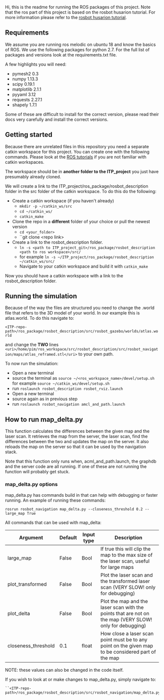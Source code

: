 Hi, this is the readme for running the ROS packages of this project. Note that the ros part of this project is based on the rosbot husarion tutorial. For more information please refer to the [rosbot husarion tutorial](https://husarion.com/tutorials/ros-tutorials/5-running-ros-on-multiple-machines/).

## Requirements

We assume you are running ros melodic on ubuntu 18 and know the basics of ROS.
We use the following packages for python 2.7. For the full list of packages and versions look at the requirements.txt file.

A few highlights you will need:
- pymesh2       0.3
- numpy         1.13.3
- scipy         0.19.1
- matplotlib    2.1.1
- pyyaml        3.12
- requests      2.27.1
- shapely       1.7.1

Some of these are difficult to install for the correct version, please read their docs very carefully and install the correct versions. 

## Getting started

Because there are unrelated files in this repository you need a separate catkin workspace for this project. You can create one with the following commands. Please look at the [ROS tutorials](http://wiki.ros.org/ROS/Tutorials) if you are not familiar with catkin workspaces.

The workspace should be in <b>another folder to the ITP_project</b> you just have presumably already cloned.

We will create a link to the ITP_project/ros_package/rosbot_description folder in the src folder of the catkin workspace. To do this do the following:

- Create a catkin workspace (if you haven't already)
    - ``mkdir -p ~/catkin_ws/src``
    - ``cd ~/catkin_ws/``
    - ``catkin_make``
- Clone the repo in a <b>different</b> folder of your choice or pull the newest version
    - ``cd <your_folder>``
    - ``git clone \<repo link>
- Create a link to the rosbot_description folder. 
    - ``ln -s <path to ITP_project_git>/ros_package/rosbot_description <path to ros workspace>/src/``
    - for example ``ln -s ~/ITP_project/ros_package/rosbot_description ~/catkin_ws/src/``
    - Navigate to your catkin workspace and build it with ``catkin_make``

Now you should have a catkin workspace with a link to the rosbot_description folder.  

## Running the simulation
Because of the way the files are structured you need to change the .world file that refers to the 3D model of your world. In our example this is atlas.world. To do this navigate to:

 ```<ITP-repo-path>/ros_package/rosbot_description/src/rosbot_gazebo/worlds/atlas.world```

  and change the <b> TWO </b> lines 
``<uri>/home/pim/ros_workspace/src/rosbot_description/src/rosbot_navigation/maps/atlas_reframed.stl</uri>`` to your own path. 

To now run the simulation:
- Open a new terminal 
- source the terminal as ``source ~/<ros_workspace_name>/devel/setup.sh 
`` for example ``source ~/catkin_ws/devel/setup.sh``
- run ``roslaunch rosbot_description rosbot_rviz.launch`` 
- Open a new terminal
- source again as in previous step
- run ``roslaunch rosbot_navigation amcl_and_path.launch``

## How to run map_delta.py

This function calculates the differences between the given map and the laser scan. It retrieves the map from the server, the laser scan, find the differences between the two and updates the map on the server. It also reloads the map on the server so that it can be used by the navigation stack.

Note that this function only runs when, acml_and_path.launch, the graphdb and the server code are all running. If one of these are not running the function will probably get stuck. 

### map_delta.py options
map_delta.py has commands build in that can help with debugging or faster running. An example of running these commands:

``rosrun rosbot_navigation map_delta.py --closeness_threshold 0.2 -- large_map True``

All commands that can be used with map_delta:


| Argument              | Default | Input type | Description                                                                                                 |
|-----------------------|---------|------------|-------------------------------------------------------------------------------------------------------------|
|large_map           | False   | Bool       | If true this will clip the map to the max size of the laser scan, useful for large maps                     |
|plot_transformed    | False   | Bool       | Plot the laser scan and the transformed laser scan (VERY SLOW! only for debugging)                            |
|plot_delta          | False   | Bool       | Plot the map and the laser scan with the points that are not on the map (VERY SLOW! only for debugging)      |
|closeness_threshold   | 0.1     | float      | How close a laser scan point must be to any point on the given map to be considered part of the map |

NOTE: these values can also be changed in the code itself.

If you wish to look at or make changes to map_delta.py, simply navigate to: 
    
    ``<ITP-repo-path>/ros_package/rosbot_description/src/rosbot_navigation/map_delta.py``

